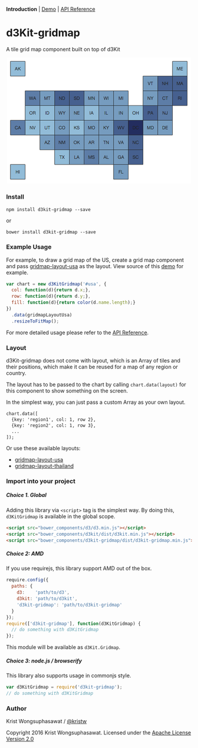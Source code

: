 **Introduction** |
[Demo](https://kristw.github.io/d3kit-gridmap/) |
[API Reference](https://github.com/kristw/d3kit-gridmap/blob/master/docs/api.md)

# d3Kit-gridmap

A tile grid map component built on top of d3Kit

<p align="center">
  <a href="http://kristw.github.io/d3kit-gridmap/" style="width:100%;">
    <img src="examples/thumbnail.png">
  </a>
</p>

### Install

```
npm install d3kit-gridmap --save
```

or

```
bower install d3kit-gridmap --save
```

### Example Usage

For example, to draw a grid map of the US, create a grid map component and pass [gridmap-layout-usa](https://github.com/kristw/gridmap-layout-usa) as the layout. View source of this [demo](https://kristw.github.io/d3kit-gridmap/) for example.

```javascript
var chart = new d3KitGridmap('#usa', {
  col: function(d){return d.x;},
  row: function(d){return d.y;},
  fill: function(d){return color(d.name.length);}
})
  .data(gridmapLayoutUsa)
  .resizeToFitMap();
```

For more detailed usage please refer to the [API Reference](https://github.com/kristw/d3kit-gridmap/blob/master/docs/api.md).

### Layout

d3Kit-gridmap does not come with layout, which is an Array of tiles and their positions, which make it can be reused for a map of any region or country.

The layout has to be passed to the chart by calling `chart.data(layout)` for this component to show something on the screen.

In the simplest way, you can just pass a custom Array as your own layout.

```
chart.data([
  {key: 'region1', col: 1, row 2},
  {key: 'region2', col: 1, row 3},
  ...
]);
```

Or use these available layouts:

- [gridmap-layout-usa](https://github.com/kristw/gridmap-layout-usa)
- [gridmap-layout-thailand](https://github.com/kristw/gridmap-layout-thailand)

### Import into your project

##### Choice 1. Global

Adding this library via ```<script>``` tag is the simplest way. By doing this, ```d3KitGridmap``` is available in the global scope.

```html
<script src="bower_components/d3/d3.min.js"></script>
<script src="bower_components/d3kit/dist/d3kit.min.js"></script>
<script src="bower_components/d3kit-gridmap/dist/d3kit-gridmap.min.js"></script>
```

##### Choice 2: AMD

If you use requirejs, this library support AMD out of the box.

```javascript
require.config({
  paths: {
    d3:    'path/to/d3',
    d3kit: 'path/to/d3kit',
    'd3kit-gridmap': 'path/to/d3kit-gridmap'
  }
});
require(['d3kit-gridmap'], function(d3KitGridmap) {
  // do something with d3KitGridmap
});
```

This module will be available as ```d3Kit.Gridmap```.

##### Choice 3: node.js / browserify

This library also supports usage in commonjs style.

```javascript
var d3KitGridmap = require('d3kit-gridmap');
// do something with d3KitGridmap
```

### Author

Krist Wongsuphasawat / [@kristw](https://twitter.com/kristw)

Copyright 2016 Krist Wongsuphasawat.
Licensed under the [Apache License Version 2.0](http://www.apache.org/licenses/LICENSE-2.0)